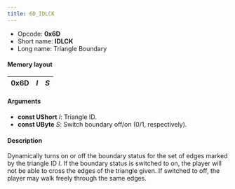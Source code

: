 ```yaml
---
title: 6D_IDLCK
---
```


-   Opcode: **0x6D**
-   Short name: **IDLCK**
-   Long name: Triangle Boundary

#### Memory layout

| 0x6D | *I* | *S* |
|------|-----|-----|

#### Arguments

-   **const UShort** *I*: Triangle ID.
-   **const UByte** *S*: Switch boundary off/on (0/1, respectively).

#### Description

Dynamically turns on or off the boundary status for the set of edges marked by the triangle ID *I*. If the boundary status is switched to on, the player will not be able to cross the edges of the triangle given. If switched to off, the player may walk freely through the same edges.
